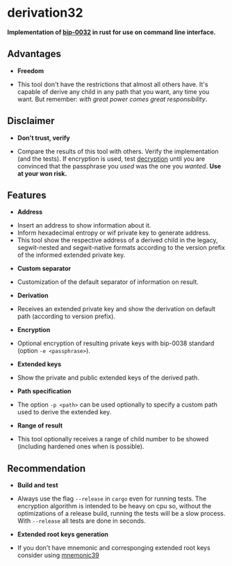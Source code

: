 derivation32
============

**Implementation of [bip-0032](https://github.com/bitcoin/bips/blob/master/bip-0032.mediawiki) in rust for use on command line interface.**

## Advantages

* **Freedom**
 - This tool don't have the restrictions that almost all others have. It's capable of derive any child in any path that you want, any time you want. But remember: *with great power comes great responsibility*.

## Disclaimer

* **Don't trust, verify**
 - Compare the results of this tool with others. Verify the implementation (and the tests). If encryption is used, test [decryption](https://github.com/ceca69ec/encrypt38) until you are convinced that the passphrase you *used* was the one you *wanted*. **Use at your won risk.**

## Features

* **Address**
 - Insert an address to show information about it.
 - Inform hexadecimal entropy or wif private key to generate address.
 - This tool show the respective address of a derived child in the legacy, segwit-nested and segwit-native formats according to the version prefix of the informed extended private key.
 * **Custom separator**
  - Customization of the default separator of information on result.
* **Derivation**
 - Receives an extended private key and show the derivation on default path (according to version prefix).
* **Encryption**
 - Optional encryption of resulting private keys with bip-0038 standard (option `-e <passphrase>`).
* **Extended keys**
 - Show the private and public extended keys of the derived path.
* **Path specification**
 - The option `-p <path>` can be used optionally to specify a custom path used to derive the extended key.
* **Range of result**
 - This tool optionally receives a range of child number to be showed (including hardened ones when is possible).

## Recommendation

* **Build and test**
 - Always use the flag `--release` in `cargo` even for running tests. The encryption algorithm is intended to be heavy on cpu so, without the optimizations of a release build, running the tests will be a slow process. With `--release` all tests are done in seconds.
* **Extended root keys generation**
 - If you don't have mnemonic and corresponging extended root keys consider using [mnemonic39](https://github.com/ceca69ec/mnemonic39)
